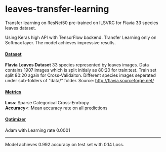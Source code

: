 # leaves-transfer-learning
Transfer learning on ResNet50 pre-trained on ILSVRC for Flavia 33 species leaves dataset.

Using Keras high API with
TensorFlow backend. Transfer Learning only on Softmax layer. 
The model achieves impressive results.



<u><h4>Dataset</h4></u>
<b>Flavia Leaves Dataset</b>
33 species represented by leaves images.
Data contains 1907 images which is split initialy
as 80:20 for train:test.
Train set split 80:20 again for
Cross-Validaiton.
Different species images seperated under sub-folders of "data/"
folder.
Source: http://flavia.sourceforge.net/



<u><h4>Metrics</h4></u>
<b>Loss</b>:
Sparse Categorical Cross-Enrtropy<br>
<b>Accuracy</b><:
Mean accuracy rate on all predictions
<br>
<u><h4>Optimizer</h4></u>
Adam with Learning rate 0.0001

<hr>
Model achieves 0.992 accuracy on test set with 0.14 Loss.








